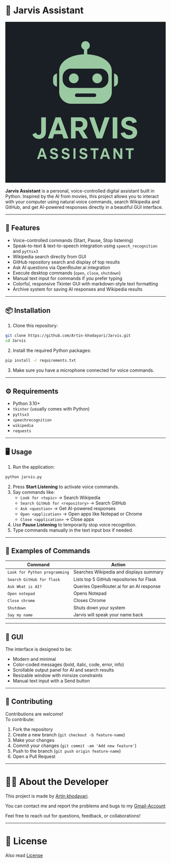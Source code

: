 # 🤖 Jarvis Assistant

![Jarvis GUI](assets/Jarvis.png)

**Jarvis Assistant** is a personal, voice-controlled digital assistant built in Python. Inspired by the AI from movies, this project allows you to interact with your computer using natural voice commands, search Wikipedia and GitHub, and get AI-powered responses directly in a beautiful GUI interface.

---

## 🌟 Features

- Voice-controlled commands (Start, Pause, Stop listening)
- Speak-to-text & text-to-speech integration using `speech_recognition` and `pyttsx3`
- Wikipedia search directly from GUI
- GitHub repository search and display of top results
- Ask AI questions via OpenRouter.ai integration
- Execute desktop commands (`open`, `close`, `shutdown`)
- Manual text input for commands if you prefer typing
- Colorful, responsive Tkinter GUI with markdown-style text formatting
- Archive system for saving AI responses and Wikipedia results

---

## 📦 Installation

1. Clone this repository:

```bash
git clone https://github.com/Artin-khodayari/Jarvis.git
cd Jarvis
```

2. Install the required Python packages:

```bash
pip install -r requirements.txt
```

3. Make sure you have a microphone connected for voice commands.

---

## ⚙️ Requirements

- Python 3.10+
- `tkinter` (usually comes with Python)
- `pyttsx3`
- `speechrecognition`
- `wikipedia`
- `requests`

---

## 🖥️ Usage

1. Run the application:

```bash
python jarvis.py
```

2. Press **Start Listening** to activate voice commands.
3. Say commands like:
   - `Look for <topic>` → Search Wikipedia
   - `Search GitHub for <repository>` → Search GitHub
   - `Ask <question>` → Get AI-powered responses
   - `Open <application>` → Open apps like Notepad or Chrome
   - `Close <application>` → Close apps
4. Use **Pause Listening** to temporarily stop voice recognition.
5. Type commands manually in the text input box if needed.

---

## 📝 Examples of Commands

| Command                       | Action                                    |
| ----------------------------- | ----------------------------------------- |
| `Look for Python programming` | Searches Wikipedia and displays summary   |
| `Search GitHub for flask`     | Lists top 5 GitHub repositories for Flask |
| `Ask What is AI?`             | Queries OpenRouter.ai for an AI response  |
| `Open notepad`                | Opens Notepad                             |
| `Close chrome`                | Closes Chrome                             |
| `Shutdown`                    | Shuts down your system                    |
| `Say my name`                 | Jarvis will speak your name back          |

---

## 🎨 GUI

The interface is designed to be:

- Modern and minimal
- Color-coded messages (bold, italic, code, error, info)
- Scrollable output panel for AI and search results
- Resizable window with minsize constraints
- Manual text input with a Send button

---

## 🤝 Contributing

Contributions are welcome!\
To contribute:

1. Fork the repository
2. Create a new branch (`git checkout -b feature-name`)
3. Make your changes
4. Commit your changes (`git commit -am 'Add new feature'`)
5. Push to the branch (`git push origin feature-name`)
6. Open a Pull Request

---

# 🧑‍💻 About the Developer

This project is made by [Artin khodayari](https://github.com/Artin-khodayari).

You can contact me and report the problems and bugs to my [Gmail-Account](mailto:ArtinKhodayari2010@gmail.com)

Feel free to reach out for questions, feedback, or collaborations!

---

# 📄 License
Also read [License](https://github.com/Artin-khodayari/Jarvis/blob/main/License)
